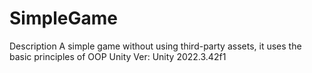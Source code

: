 # SimpleGame

Description
A simple game without using third-party assets, it uses the basic principles of OOP
Unity Ver:
Unity 2022.3.42f1
